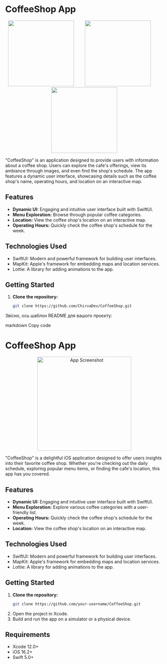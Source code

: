  # CoffeeShop App

<p align="center">
<img src="https://github.com/ChirvaDev/CoffeeShop/assets/128970923/1af607d5-8358-497a-b171-7202c7667e10.png" width="210" >&nbsp;&nbsp;&nbsp;&nbsp;&nbsp;&nbsp;&nbsp;&nbsp;
 <img src="https://github.com/ChirvaDev/CoffeeShop/assets/128970923/161fec96-ca88-49b5-bf9e-fc3dde533d06.png" width="210">&nbsp;&nbsp;&nbsp;&nbsp;&nbsp;&nbsp;&nbsp;&nbsp;
 <img src="https://github.com/ChirvaDev/CoffeeShop/assets/128970923/28675ea2-6235-4882-b5e4-61098c440823.png" width="210" >
</p>

 "CoffeeShop" is an application designed to provide users with information about a coffee shop. Users can explore the cafe's offerings, view its ambiance through images, and even find the shop's schedule. The app features a dynamic user interface, showcasing details such as the coffee shop's name, operating hours, and location on an interactive map.

## Features

- **Dynamic UI:** Engaging and intuitive user interface built with SwiftUI.
- **Menu Exploration:** Browse through popular coffee categories.
- **Location:** View the coffee shop's location on an interactive map.
- **Operating Hours:** Quickly check the coffee shop's schedule for the week.


## Technologies Used

- SwiftUI: Modern and powerful framework for building user interfaces.
- MapKit: Apple's framework for embedding maps and location services.
- Lottie: A library for adding animations to the app.

## Getting Started

1. **Clone the repository:**
   ```bash
   git clone https://github.com/ChirvaDev/CoffeeShop.git

Звісно, ось шаблон README для вашого проєкту:

markdown
Copy code
# CoffeeShop App

<p align="center">
  <img src="app-screenshot.png" alt="App Screenshot" width="300" />
</p>

"CoffeeShop" is a delightful iOS application designed to offer users insights into their favorite coffee shop. Whether you're checking out the daily schedule, exploring popular menu items, or finding the cafe's location, this app has you covered.

## Features

- **Dynamic UI:** Engaging and intuitive user interface built with SwiftUI.
- **Menu Exploration:** Explore various coffee categories with a user-friendly list.
- **Operating Hours:** Quickly check the coffee shop's schedule for the week.
- **Location:** View the coffee shop's location on an interactive map.

## Technologies Used

- SwiftUI: Modern and powerful framework for building user interfaces.
- MapKit: Apple's framework for embedding maps and location services.
- Lottie: A library for adding animations to the app.

## Getting Started

1. **Clone the repository:**
   ```bash
   git clone https://github.com/your-username/CoffeeShop.git
2. Open the project in Xcode.
3. Build and run the app on a simulator or a physical device.

## Requirements

- Xcode 12.0+
- iOS 16.2+
- Swift 5.0+


   

